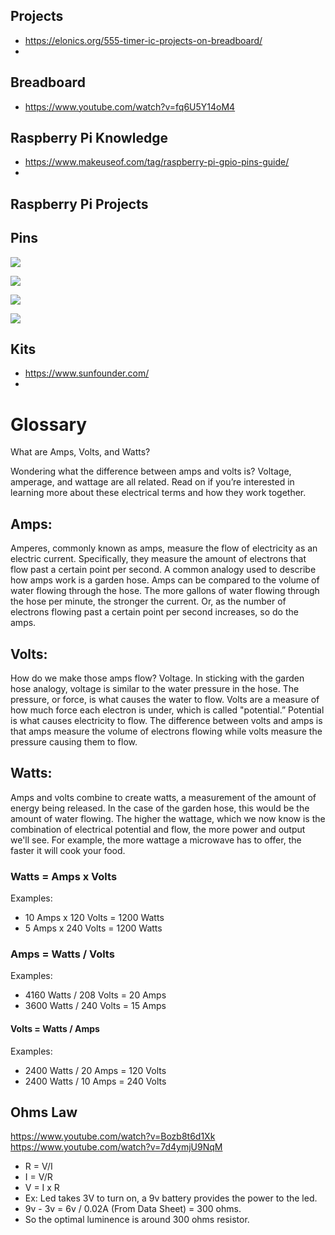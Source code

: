## Projects
- https://elonics.org/555-timer-ic-projects-on-breadboard/
- 

## Breadboard
- https://www.youtube.com/watch?v=fq6U5Y14oM4

## Raspberry Pi Knowledge
- https://www.makeuseof.com/tag/raspberry-pi-gpio-pins-guide/
- 

## Raspberry Pi Projects
## Pins
![](/assets/Raspberry-Pi-3-Pinout.png)

![](/assets/Rasp3GPIO_diagram.jpeg)


![](/assets/pin_layout.svg)

![](/assets/pinout.png)

## Kits
- https://www.sunfounder.com/
- 
# Glossary 

What are Amps, Volts, and Watts?

Wondering what the difference between amps and volts is? Voltage, amperage, and wattage are all related. Read on if you’re interested in learning more about these electrical terms and how they work together.

## Amps: 
Amperes, commonly known as amps, measure the flow of electricity as an electric current. Specifically, they measure the amount of electrons that flow past a certain point per second. A common analogy used to describe how amps work is a garden hose.  Amps can be compared to the volume of water flowing through the hose. The more gallons of water flowing through the hose per minute, the stronger the current. Or, as the number of electrons flowing past a certain point per second increases, so do the amps.

## Volts:
 How do we make those amps flow? Voltage. In sticking with the garden hose analogy, voltage is similar to the water pressure in the hose. The pressure, or force, is what causes the water to flow. Volts are a measure of how much force each electron is under, which is called "potential.” Potential is what causes electricity to flow. The difference between volts and amps is that amps measure the volume of electrons flowing while volts measure the pressure causing them to flow.


## Watts: 
Amps and volts combine to create watts, a measurement of the amount of energy being released. In the case of the garden hose, this would be the amount of water flowing. The higher the wattage, which we now know is the combination of electrical potential and flow, the more power and output we'll see. For example, the more wattage a microwave has to offer, the faster it will cook your food.

### Watts = Amps x Volts
Examples:
- 10 Amps x 120 Volts = 1200 Watts
- 5 Amps x 240 Volts = 1200 Watts
### Amps = Watts / Volts
Examples:
- 4160 Watts / 208 Volts = 20 Amps
- 3600 Watts / 240 Volts = 15 Amps
#### Volts = Watts / Amps
Examples:
- 2400 Watts / 20 Amps = 120 Volts
- 2400 Watts / 10 Amps = 240 Volts



## Ohms Law
https://www.youtube.com/watch?v=Bozb8t6d1Xk
https://www.youtube.com/watch?v=7d4ymjU9NqM

- R = V/I 
- I = V/R
- V = I x R
- Ex: Led takes 3V to turn on, a 9v battery provides the power to the led.
- 9v - 3v = 6v / 0.02A (From Data Sheet) = 300 ohms. 
- So the optimal luminence is around 300 ohms resistor. 
